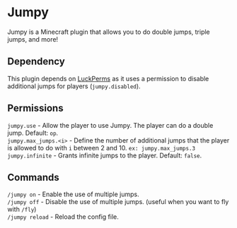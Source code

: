# Jumpy
Jumpy is a Minecraft plugin that allows you to do double jumps, triple jumps, and more!
## Dependency
This plugin depends on [LuckPerms](https://luckperms.net/) as it uses a permission to disable additional jumps for players (`jumpy.disabled`).
## Permissions
`jumpy.use` - Allow the player to use Jumpy. The player can do a double jump. Default: `op`.   
`jumpy.max_jumps.<i>` - Define the number of additional jumps that the player is allowed to do with `i` between 2 and 10. `ex: jumpy.max_jumps.3`  
`jumpy.infinite` - Grants infinite jumps to the player. Default: `false`.
## Commands
`/jumpy on` - Enable the use of multiple jumps.  
`/jumpy off` - Disable the use of multiple jumps. (useful when you want to fly with `/fly`)  
`/jumpy reload` - Reload the config file.